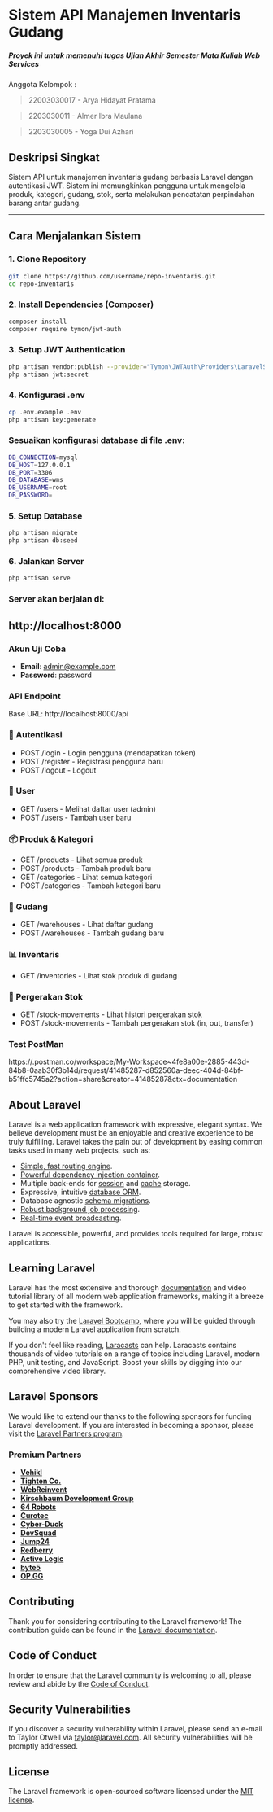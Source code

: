 # Sistem API Manajemen Inventaris Gudang

##### Proyek ini untuk memenuhi tugas Ujian Akhir Semester Mata Kuliah Web Services

Anggota Kelompok :

> 22003030017 - Arya Hidayat Pratama

> 2203030011 - Almer Ibra Maulana

> 2203030005 - Yoga Dui Azhari

## Deskripsi Singkat  
Sistem API untuk manajemen inventaris gudang berbasis Laravel dengan autentikasi JWT. Sistem ini memungkinkan pengguna untuk mengelola produk, kategori, gudang, stok, serta melakukan pencatatan perpindahan barang antar gudang.

---

## Cara Menjalankan Sistem

### 1. Clone Repository
```bash
git clone https://github.com/username/repo-inventaris.git
cd repo-inventaris
```
### 2. Install Dependencies (Composer)
```bash
composer install
composer require tymon/jwt-auth
```
### 3. Setup JWT Authentication
```bash
php artisan vendor:publish --provider="Tymon\JWTAuth\Providers\LaravelServiceProvider"
php artisan jwt:secret
```
### 4. Konfigurasi .env
```bash
cp .env.example .env
php artisan key:generate
```
### Sesuaikan konfigurasi database di file .env:
```bash
DB_CONNECTION=mysql
DB_HOST=127.0.0.1
DB_PORT=3306
DB_DATABASE=wms
DB_USERNAME=root
DB_PASSWORD=
```
### 5. Setup Database
```bash
php artisan migrate
php artisan db:seed
```
### 6. Jalankan Server
```bash
php artisan serve
```
### Server akan berjalan di:
http://localhost:8000
---

### Akun Uji Coba
- **Email**: admin@example.com
- **Password**: password

### API Endpoint
Base URL: http://localhost:8000/api

### 🔐 Autentikasi
- POST /login - Login pengguna (mendapatkan token)
- POST /register - Registrasi pengguna baru
- POST /logout - Logout

### 👤 User
- GET /users - Melihat daftar user (admin)
- POST /users - Tambah user baru

### 📦 Produk & Kategori
- GET /products - Lihat semua produk
- POST /products - Tambah produk baru
- GET /categories - Lihat semua kategori
- POST /categories - Tambah kategori baru

### 🏬 Gudang
- GET /warehouses - Lihat daftar gudang
- POST /warehouses - Tambah gudang baru
### 📊 Inventaris
- GET /inventories - Lihat stok produk di gudang

### 🔁 Pergerakan Stok
- GET /stock-movements - Lihat histori pergerakan stok
- POST /stock-movements - Tambah pergerakan stok (in, out, transfer)

### Test PostMan
https://.postman.co/workspace/My-Workspace~4fe8a00e-2885-443d-84b8-0aab30f3b14d/request/41485287-d852560a-deec-404d-84bf-b51ffc5745a2?action=share&creator=41485287&ctx=documentation
## About Laravel

Laravel is a web application framework with expressive, elegant syntax. We believe development must be an enjoyable and creative experience to be truly fulfilling. Laravel takes the pain out of development by easing common tasks used in many web projects, such as:

- [Simple, fast routing engine](https://laravel.com/docs/routing).
- [Powerful dependency injection container](https://laravel.com/docs/container).
- Multiple back-ends for [session](https://laravel.com/docs/session) and [cache](https://laravel.com/docs/cache) storage.
- Expressive, intuitive [database ORM](https://laravel.com/docs/eloquent).
- Database agnostic [schema migrations](https://laravel.com/docs/migrations).
- [Robust background job processing](https://laravel.com/docs/queues).
- [Real-time event broadcasting](https://laravel.com/docs/broadcasting).

Laravel is accessible, powerful, and provides tools required for large, robust applications.

## Learning Laravel

Laravel has the most extensive and thorough [documentation](https://laravel.com/docs) and video tutorial library of all modern web application frameworks, making it a breeze to get started with the framework.

You may also try the [Laravel Bootcamp](https://bootcamp.laravel.com), where you will be guided through building a modern Laravel application from scratch.

If you don't feel like reading, [Laracasts](https://laracasts.com) can help. Laracasts contains thousands of video tutorials on a range of topics including Laravel, modern PHP, unit testing, and JavaScript. Boost your skills by digging into our comprehensive video library.

## Laravel Sponsors

We would like to extend our thanks to the following sponsors for funding Laravel development. If you are interested in becoming a sponsor, please visit the [Laravel Partners program](https://partners.laravel.com).

### Premium Partners

- **[Vehikl](https://vehikl.com/)**
- **[Tighten Co.](https://tighten.co)**
- **[WebReinvent](https://webreinvent.com/)**
- **[Kirschbaum Development Group](https://kirschbaumdevelopment.com)**
- **[64 Robots](https://64robots.com)**
- **[Curotec](https://www.curotec.com/services/technologies/laravel/)**
- **[Cyber-Duck](https://cyber-duck.co.uk)**
- **[DevSquad](https://devsquad.com/hire-laravel-developers)**
- **[Jump24](https://jump24.co.uk)**
- **[Redberry](https://redberry.international/laravel/)**
- **[Active Logic](https://activelogic.com)**
- **[byte5](https://byte5.de)**
- **[OP.GG](https://op.gg)**

## Contributing

Thank you for considering contributing to the Laravel framework! The contribution guide can be found in the [Laravel documentation](https://laravel.com/docs/contributions).

## Code of Conduct

In order to ensure that the Laravel community is welcoming to all, please review and abide by the [Code of Conduct](https://laravel.com/docs/contributions#code-of-conduct).

## Security Vulnerabilities

If you discover a security vulnerability within Laravel, please send an e-mail to Taylor Otwell via [taylor@laravel.com](mailto:taylor@laravel.com). All security vulnerabilities will be promptly addressed.

## License

The Laravel framework is open-sourced software licensed under the [MIT license](https://opensource.org/licenses/MIT).
